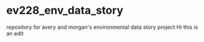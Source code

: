 # ev228_env_data_story
repository for avery and morgan's environmental data story project
Hi this is an edit
